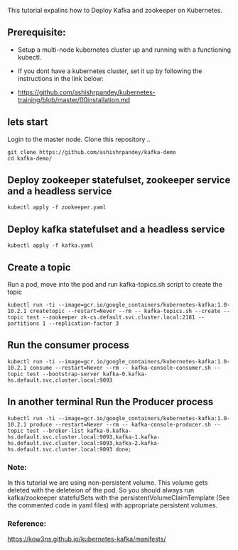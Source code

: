 This tutorial expalins how to Deploy Kafka and zookeeper on Kubernetes. 

## Prerequisite: 
- Setup a multi-node kubernetes cluster up and running with a functioning kubectl.
- If you dont have a kubernetes cluster, set it up by following the instructions in the link below: 

- https://github.com/ashishrpandey/kubernetes-training/blob/master/00installation.md

## lets start
Login to the master node.
Clone this repository ..

	git clone https://github.com/ashishrpandey/kafka-demo
	cd kafka-demo/
	

## Deploy zookeeper statefulset, zookeeper service and a headless service

	kubectl apply -f zookeeper.yaml 


## Deploy kafka statefulset and a headless service

	kubectl apply -f kafka.yaml 

## Create a topic
Run a pod, move into the pod and run kafka-topics.sh script to create the topic

	kubectl run -ti --image=gcr.io/google_containers/kubernetes-kafka:1.0-10.2.1 createtopic --restart=Never --rm -- kafka-topics.sh --create --topic test --zookeeper zk-cs.default.svc.cluster.local:2181 --partitions 1 --replication-factor 3

## Run the consumer process

	kubectl run -ti --image=gcr.io/google_containers/kubernetes-kafka:1.0-10.2.1 consume --restart=Never --rm -- kafka-console-consumer.sh --topic test --bootstrap-server kafka-0.kafka-hs.default.svc.cluster.local:9093

## In another terminal Run the Producer process 

	kubectl run -ti --image=gcr.io/google_containers/kubernetes-kafka:1.0-10.2.1 produce --restart=Never --rm -- kafka-console-producer.sh --topic test --broker-list kafka-0.kafka-hs.default.svc.cluster.local:9093,kafka-1.kafka-hs.default.svc.cluster.local:9093,kafka-2.kafka-hs.default.svc.cluster.local:9093 done;

### Note:
In this tutorial we are using non-persistent volume. This volume gets deleted with the deleteion of the pod. So you should always run kafka/zookeeper statefulSets with the persistentVolumeClaimTemplate (See the commented code in yaml files) with appropriate persistent volumes.

### Reference: 
https://kow3ns.github.io/kubernetes-kafka/manifests/

